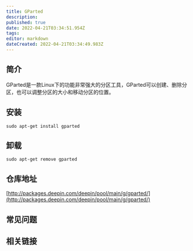 ```yaml
---
title: GParted
description: 
published: true
date: 2022-04-21T03:34:51.954Z
tags: 
editor: markdown
dateCreated: 2022-04-21T03:34:49.983Z
---
```


## 简介

GParted是一款Linux下的功能非常强大的分区工具，GParted可以创建、删除分区，也可以调整分区的大小和移动分区的位置。

## 安装

`sudo apt-get install gparted`

## 卸载

`sudo apt-get remove gparted`

## 仓库地址

[http://packages.deepin.com/deepin/pool/main/g/gparted/](http://packages.deepin.com/deepin/pool/main/g/gparted/)


## 常见问题


## 相关链接